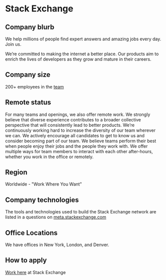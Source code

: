 # Stack Exchange

## Company blurb

We help millions of people find expert answers and amazing jobs every day. Join us.

We’re committed to making the internet a better place. Our products aim to enrich the lives of developers as they grow and mature in their careers.

## Company size

200+ employees in the [team](http://stackexchange.com/about/team)

## Remote status

For many teams and openings, we also offer remote work.
We strongly believe that diverse experience contributes to a broader collective perspective that will consistently lead to better products. We’re continuously working hard to increase the diversity of our team wherever we can. We actively encourage all candidates to get to know us and consider becoming part of our team. We believe teams perform their best when people enjoy their jobs and the people they work with. We offer multiple ways for team members to interact with each other after-hours, whether you work in the office or remotely.

## Region

Worldwide - "Work Where You Want"

## Company technologies

The tools and technologies used to build the Stack Exchange network are listed in a questions on [meta.stackexchange.com](http://meta.stackexchange.com/questions/10369/which-tools-and-technologies-are-used-to-build-the-stack-exchange-network)

## Office Locations

We have offices in New York, London, and Denver.

## How to apply

[Work here](http://stackexchange.com/work-here) at Stack Exchange
